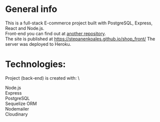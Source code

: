 # General info

This is a full-stack E-commerce project built with PostgreSQL, Express, React and Node.js. \
Front-end you can find out at <a href="https://github.com/stepanenkoales/shop_front"> another repository</a>. \
The site is published at https://stepanenkoales.github.io/shop_front/ 
The server was deployed to Heroku.

# Technologies: 

Project (back-end) is created with: \

Node.js \
Express \
PostgreSQL \
Sequelize ORM \
Nodemailer \
Cloudinary 
